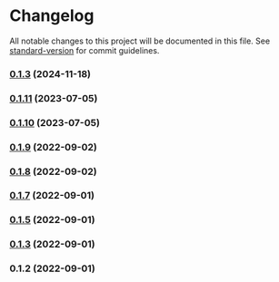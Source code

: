 # Changelog

All notable changes to this project will be documented in this file. See [standard-version](https://github.com/conventional-changelog/standard-version) for commit guidelines.

### [0.1.3](https://github.com/SURGE-GLOBAL-ENGINEERING/epub-gen-serverless/compare/v0.1.11...v0.1.3) (2024-11-18)

### [0.1.11](https://github.com/Paladin-Analytics/epub-gen-serverless/compare/v0.1.10...v0.1.11) (2023-07-05)

### [0.1.10](https://github.com/Paladin-Analytics/epub-gen-serverless/compare/v0.1.9...v0.1.10) (2023-07-05)

### [0.1.9](https://github.com/Paladin-Analytics/epub-gen-serverless/compare/v0.1.8...v0.1.9) (2022-09-02)

### [0.1.8](https://github.com/Paladin-Analytics/epub-gen-serverless/compare/v0.1.7...v0.1.8) (2022-09-02)

### [0.1.7](https://github.com/Paladin-Analytics/epub-gen-serverless/compare/v0.1.5...v0.1.7) (2022-09-01)

### [0.1.5](https://github.com/Paladin-Analytics/epub-gen-serverless/compare/v0.1.3...v0.1.5) (2022-09-01)

### [0.1.3](https://github.com/Paladin-Analytics/epub-gen-serverless/compare/v0.1.2...v0.1.3) (2022-09-01)

### 0.1.2 (2022-09-01)
